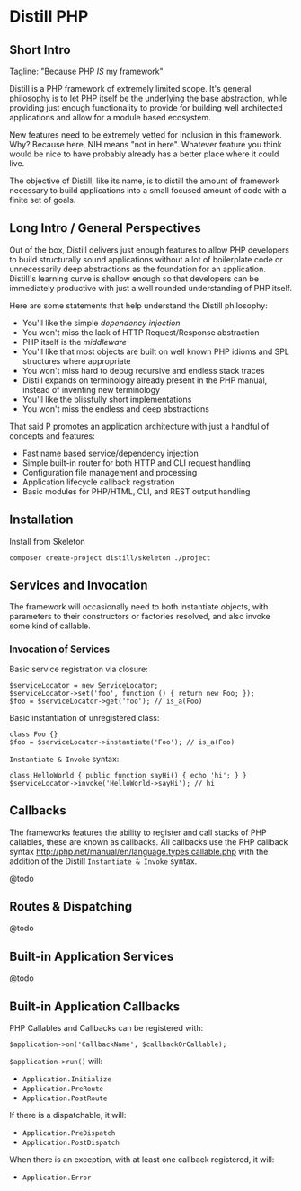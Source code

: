 Distill PHP
===========

Short Intro
-----------

Tagline: "Because PHP *IS* my framework"

Distill is a PHP framework of extremely limited scope.  It's general
philosophy is to let PHP itself be the underlying the base abstraction,
while providing just enough functionality to provide for building well
architected applications and allow for a module based ecosystem.

New features need to be extremely vetted for inclusion in this
framework.  Why?  Because here, NIH means "not in here".  Whatever
feature you think would be nice to have probably already has a better
place where it could live.

The objective of Distill, like its name, is to distill the amount of
framework necessary to build applications into a small focused amount
of code with a finite set of goals.

Long Intro / General Perspectives
---------------------------------

Out of the box, Distill delivers just enough features to allow PHP
developers to build structurally sound applications without a lot
of boilerplate code or unnecessarily deep abstractions as the foundation
for an application.  Distill's learning curve is shallow enough so that
developers can be immediately productive with just a well rounded
understanding of PHP itself.

Here are some statements that help understand the Distill philosophy:

* You'll like the simple *dependency injection*
* You won't miss the lack of HTTP Request/Response abstraction
* PHP itself is the *middleware*
* You'll like that most objects are built on well known PHP idioms and SPL structures where appropriate
* You won't miss hard to debug recursive and endless stack traces
* Distill expands on terminology already present in the PHP manual, instead of inventing new terminology
* You'll like the blissfully short implementations
* You won't miss the endless and deep abstractions

That said P promotes an application architecture with just a
handful of concepts and features:

* Fast name based service/dependency injection
* Simple built-in router for both HTTP and CLI request handling
* Configuration file management and processing
* Application lifecycle callback registration
* Basic modules for PHP/HTML, CLI, and REST output handling

Installation
------------

Install from Skeleton

    composer create-project distill/skeleton ./project

Services and Invocation
-----------------------

The framework will occasionally need to both instantiate objects, with
parameters to their constructors or factories resolved, and also invoke
some kind of callable.

### Invocation of Services

Basic service registration via closure:

    $serviceLocator = new ServiceLocator;
    $serviceLocator->set('foo', function () { return new Foo; });
    $foo = $serviceLocator->get('foo'); // is_a(Foo)

Basic instantiation of unregistered class:

    class Foo {}
    $foo = $serviceLocator->instantiate('Foo'); // is_a(Foo)

`Instantiate & Invoke` syntax:

    class HelloWorld { public function sayHi() { echo 'hi'; } }
    $serviceLocator->invoke('HelloWorld->sayHi'); // hi


Callbacks
---------

The frameworks features the ability to register and call stacks of
PHP callables, these are known as callbacks.  All callbacks use the
PHP callback syntax http://php.net/manual/en/language.types.callable.php
with the addition of the Distill `Instantiate & Invoke` syntax.

@todo

Routes & Dispatching
--------------------

@todo

Built-in Application Services
-----------------------------

@todo

Built-in Application Callbacks
---------------------

PHP Callables and Callbacks can be registered with:

    $application->on('CallbackName', $callbackOrCallable);

`$application->run()` will:

- `Application.Initialize`
- `Application.PreRoute`
- `Application.PostRoute`

If there is a dispatchable, it will:

- `Application.PreDispatch`
- `Application.PostDispatch`

When there is an exception, with at least one callback registered, it will:

- `Application.Error`
